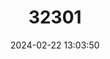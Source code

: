 ---
title: "32301"
category: "Gustavia pubescens"
draft: false
date: 2024-02-22 13:03:50
languages:
  Spanish; Castilian: ["Membrillo de Montaña", "Membrillo"]
---